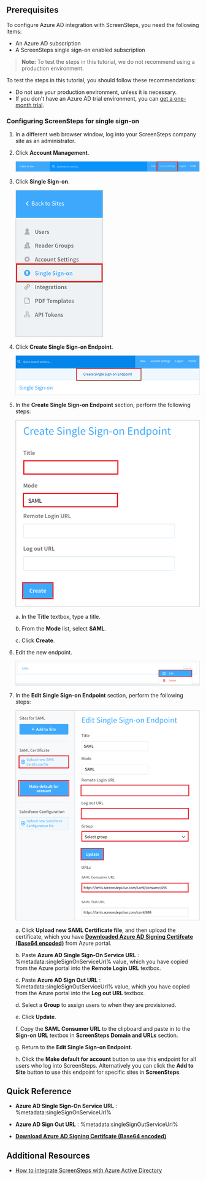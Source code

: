 ## Prerequisites

To configure Azure AD integration with ScreenSteps, you need the following items:

- An Azure AD subscription
- A ScreenSteps single sign-on enabled subscription

> **Note:**
> To test the steps in this tutorial, we do not recommend using a production environment.

To test the steps in this tutorial, you should follow these recommendations:

- Do not use your production environment, unless it is necessary.
- If you don't have an Azure AD trial environment, you can [get a one-month trial](https://azure.microsoft.com/pricing/free-trial/).

### Configuring ScreenSteps for single sign-on

1. In a different web browser window, log into your ScreenSteps company site as an administrator.

2. Click **Account Management**.

    ![Account management](./media/ic778523.png "Account management")

3. Click **Single Sign-on**.

    ![Remote authentication](./media/ic778524.png "Remote authentication")

4. Click **Create Single Sign-on Endpoint**.

    ![Remote authentication](./media/ic778525.png "Remote authentication")

5. In the **Create Single Sign-on Endpoint** section, perform the following steps:

    ![Create an authentication endpoint](./media/ic778526.png "Create an authentication endpoint")
	
	a. In the **Title** textbox, type a title.
    
	b. From the **Mode** list, select **SAML**.
    
	c. Click **Create**.

6. Edit the new endpoint.

    ![Edit endpoint](./media/ic778528.png "Edit endpoint")

7. In the **Edit Single Sign-on Endpoint** section, perform the following steps:

    ![Remote authentication endpoint](./media/ic778527.png "Remote authentication endpoint")

    a. Click **Upload new SAML Certificate file**, and then upload the certificate, which you have **[Downloaded Azure AD Signing Certifcate (Base64 encoded)](%metadata:certificateDownloadBase64Url%)** from Azure portal.
    
	b. Paste **Azure AD Single Sign-On Service URL** : %metadata:singleSignOnServiceUrl% value, which you have copied from the Azure portal into the **Remote Login URL** textbox.
    
	c. Paste **Azure AD Sign Out URL** : %metadata:singleSignOutServiceUrl% value, which you have copied from the Azure portal into the **Log out URL** textbox.
    
	d. Select a **Group** to assign users to when they are provisioned.
    
	e. Click **Update**.

	f. Copy the **SAML Consumer URL** to the clipboard and paste in to the **Sign-on URL** textbox in **ScreenSteps Domain and URLs** section.
    
	g. Return to the **Edit Single Sign-on Endpoint**.
    
	h. Click the **Make default for account** button to use this endpoint for all users who log into ScreenSteps. Alternatively you can click the **Add to Site** button to use this endpoint for specific sites in **ScreenSteps**.

## Quick Reference

* **Azure AD Single Sign-On Service URL** : %metadata:singleSignOnServiceUrl%

* **Azure AD Sign Out URL** : %metadata:singleSignOutServiceUrl%

* **[Download Azure AD Signing Certifcate (Base64 encoded)](%metadata:certificateDownloadBase64Url%)**

## Additional Resources

* [How to integrate ScreenSteps with Azure Active Directory](https://docs.microsoft.com/azure/active-directory)
